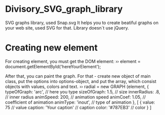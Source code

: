 Divisory_SVG_graph_library
==========================

SVG graphs library, used Snap.svg
It helps you to create beatiful graphs on your web site, used SVG for that. Library doesn`t use jQuery.

Creating new element
====================

For creating element, you must get the DOM element:
›› element = document.getElementById('hereYourElement');

After that, you can paint the graph. For that - create new object of main class, put the options into options-object, and put the array, which consist objects with values, colors and text.
›› radial = new GRAPH (element, {
  		typeOfGraph: 	'arc',    // here you type
  		sizeOfGraph: 	1.5,      // size
  		innerRadius: 	.8,       // inner radius
  		animSpeed: 		200,      // animation speed 
  		animCoef: 		1.05,     // coefficient of animation
  		animType: 		'inout',  // type of animation
  	}, [
  	{
  		value: 75               // value
  		caption: 'Your caption' // caption
  		color: '#787EB3'        // color
  	}
  ]
